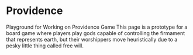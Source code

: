 # Providence
Playground for Working on Providence Game
This page is a prototype for a board game where players play gods capable of controlling the firmament that represents earth, but their worshippers move heuristically due to a pesky little thing called free will.  

